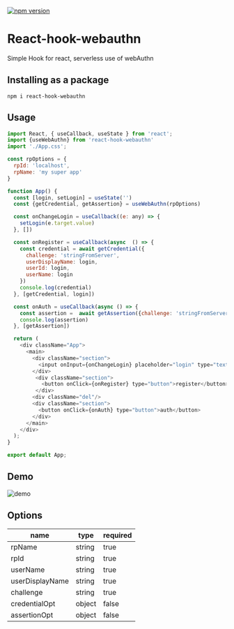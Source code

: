 [![npm version](https://badge.fury.io/js/react-hook-webauthn.svg)](https://badge.fury.io/js/react-hook-webauthn)
# React-hook-webauthn
Simple Hook for react, serverless use of webAuthn

## Installing as a package

```
npm i react-hook-webauthn
```

## Usage

```js
import React, { useCallback, useState } from 'react';
import {useWebAuthn} from 'react-hook-webauthn'
import './App.css';

const rpOptions = {
  rpId: 'localhost',
  rpName: 'my super app'
}

function App() {
  const [login, setLogin] = useState('')
  const {getCredential, getAssertion} = useWebAuthn(rpOptions)

  const onChangeLogin = useCallback((e: any) => {
    setLogin(e.target.value)
  }, [])

  const onRegister = useCallback(async  () => {
    const credential = await getCredential({
      challenge: 'stringFromServer',
      userDisplayName: login,
      userId: login,
      userName: login
    })
    console.log(credential)
  }, [getCredential, login])

  const onAuth = useCallback(async () => {
    const assertion =  await getAssertion({challenge: 'stringFromServer'})
    console.log(assertion)
  }, [getAssertion])

  return (
    <div className="App">
      <main>
        <div className="section">
          <input onInput={onChangeLogin} placeholder="login" type="text"/>
        </div>
         <div className="section">
           <button onClick={onRegister} type="button">register</button>
         </div>
        <div className="del"/>
        <div className="section">
          <button onClick={onAuth} type="button">auth</button>
        </div>
      </main>
    </div>
  );
}

export default App;
```
## Demo
![demo](./img/demo.gif)

## Options
| name            | type   | required |
|-----------------|--------|----------|
| rpName          | string | true     |
| rpId            | string | true     |
| userName        | string | true     |
| userDisplayName | string | true     |
| challenge       | string | true     |
| credentialOpt   | object | false    |
| assertionOpt    | object | false    |
